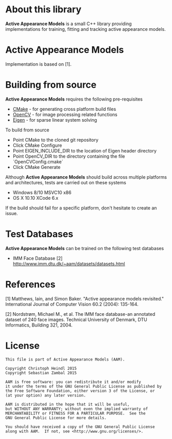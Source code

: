 # About this library

**Active Appearance Models** is a small C++ library providing implementations for training, fitting and tracking active appearance models.

# Active Appearance Models

Implementation is based on [1].

# Building from source
**Active Appearance Models** requires the following pre-requisites
 - [CMake](www.cmake.org) - for generating cross platform build files
 - [OpenCV](www.opencv.org) - for image processing related functions
 - [Eigen](eigen.tuxfamily.org/) - for sparse linear system solving
 
To build from source
 - Point CMake to the cloned git repository
 - Click CMake Configure
 - Point EIGEN_INCLUDE_DIR to the location of Eigen header directory
 - Point OpenCV_DIR to the directory containing the file ´OpenCVConfig.cmake´
 - Click CMake Generate
 
Although **Active Appearance Models** should build across multiple platforms and architectures, tests are carried out on these systems
 - Windows 8/10 MSVC10 x86
 - OS X 10.10 XCode 6.x

If the build should fail for a specific platform, don't hesitate to create an issue. 

# Test Databases
**Active Appearance Models** can be trained on the following test databases

 - IMM Face Database [2] http://www.imm.dtu.dk/~aam/datasets/datasets.html

# References

[1] Matthews, Iain, and Simon Baker. "Active appearance models revisited." International Journal of Computer Vision 60.2 (2004): 135-164.

[2] Nordstrøm, Michael M., et al. The IMM face database-an annotated dataset of 240 face images. Technical University of Denmark, DTU Informatics, Building 321, 2004.

# License
```
This file is part of Active Appearance Models (AAM).

Copyright Christoph Heindl 2015
Copyright Sebastian Zambal 2015

AAM is free software: you can redistribute it and/or modify
it under the terms of the GNU General Public License as published by
the Free Software Foundation, either version 3 of the License, or
(at your option) any later version.

AAM is distributed in the hope that it will be useful,
but WITHOUT ANY WARRANTY; without even the implied warranty of
MERCHANTABILITY or FITNESS FOR A PARTICULAR PURPOSE.  See the
GNU General Public License for more details.

You should have received a copy of the GNU General Public License
along with AAM.  If not, see <http://www.gnu.org/licenses/>.
```
